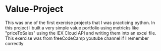 # Value-Project

This was one of the first exercise projects that I was practicing python. In this project I built a very simple value portfolio using metricks like "priceToSales" using the IEX Cloud API and writing them into an excel file. This exercise was from freeCodeCamp youtube channel if I remember correctly
